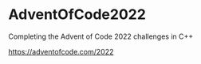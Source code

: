 # AdventOfCode2022
 Completing the Advent of Code 2022 challenges in C++

 https://adventofcode.com/2022